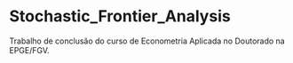 # Stochastic_Frontier_Analysis
Trabalho de conclusão do curso de Econometria Aplicada no Doutorado na EPGE/FGV.
